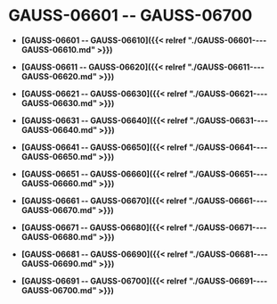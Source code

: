 # GAUSS-06601 -- GAUSS-06700<a name="ZH-CN_TOPIC_0302073368"></a>

-   **[GAUSS-06601 -- GAUSS-06610]({{< relref "./GAUSS-06601----GAUSS-06610.md" >}})**  

-   **[GAUSS-06611 -- GAUSS-06620]({{< relref "./GAUSS-06611----GAUSS-06620.md" >}})**  

-   **[GAUSS-06621 -- GAUSS-06630]({{< relref "./GAUSS-06621----GAUSS-06630.md" >}})**  

-   **[GAUSS-06631 -- GAUSS-06640]({{< relref "./GAUSS-06631----GAUSS-06640.md" >}})**  

-   **[GAUSS-06641 -- GAUSS-06650]({{< relref "./GAUSS-06641----GAUSS-06650.md" >}})**  

-   **[GAUSS-06651 -- GAUSS-06660]({{< relref "./GAUSS-06651----GAUSS-06660.md" >}})**  

-   **[GAUSS-06661 -- GAUSS-06670]({{< relref "./GAUSS-06661----GAUSS-06670.md" >}})**  

-   **[GAUSS-06671 -- GAUSS-06680]({{< relref "./GAUSS-06671----GAUSS-06680.md" >}})**  

-   **[GAUSS-06681 -- GAUSS-06690]({{< relref "./GAUSS-06681----GAUSS-06690.md" >}})**  

-   **[GAUSS-06691 -- GAUSS-06700]({{< relref "./GAUSS-06691----GAUSS-06700.md" >}})**  



